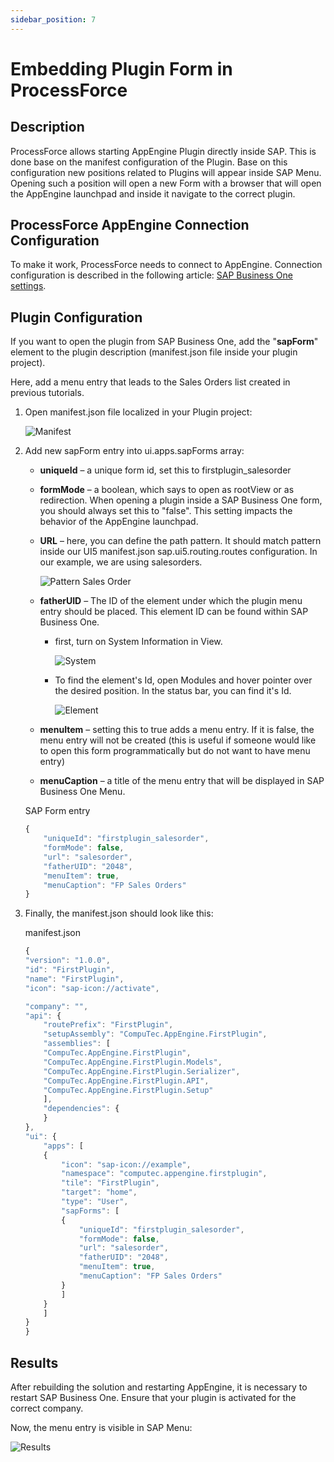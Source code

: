 ```yaml
---
sidebar_position: 7
---
```


# Embedding Plugin Form in ProcessForce

## Description

ProcessForce allows starting AppEngine Plugin directly inside SAP. This is done base on the manifest configuration of the Plugin. Base on this configuration new positions related to Plugins will appear inside SAP Menu. Opening such a position will open a new Form with a browser that will open the AppEngine launchpad and inside it navigate to the correct plugin.

## ProcessForce AppEngine Connection Configuration

To make it work, ProcessForce needs to connect to AppEngine. Connection configuration is described in the following article: [SAP Business One settings](../../administrators-guide/configuration-and-administration/overview.md#sap-business-one-settings).

## Plugin Configuration

If you want to open the plugin from SAP Business One, add the "**sapForm**" element to the plugin description (manifest.json file inside your plugin project).

Here, add a menu entry that leads to the Sales Orders list created in previous tutorials.

1. Open manifest.json file localized in your Plugin project:

    ![Manifest](./media/embedding-plugin-form-in-processforce/manifest-json.webp)
2. Add new sapForm entry into ui.apps.sapForms array:

    - **uniqueId** – a unique form id, set this to firstplugin_salesorder
    - **formMode** – a boolean, which says to open as rootView or as redirection. When opening a plugin inside a SAP Business One form, you should always set this to "false". This setting impacts the behavior of the AppEngine launchpad.
    - **URL** – here, you can define the path pattern. It should match pattern inside our UI5 manifest.json sap.ui5.routing.routes configuration. In our example, we are using salesorders.

        ![Pattern Sales Order](./media/embedding-plugin-form-in-processforce/patern-salesorder.webp)
    - **fatherUID** – The ID of the element under which the plugin menu entry should be placed. This element ID can be found within SAP Business One.

        - first, turn on System Information in View.

            ![System](./media/embedding-plugin-form-in-processforce/system-information.webp)
        - To find the element's Id, open Modules and hover pointer over the desired position. In the status bar, you can find it's Id.

            ![Element](./media/embedding-plugin-form-in-processforce/element-id.webp)
    - **menuItem** – setting this to true adds a menu entry. If it is false, the menu entry will not be created (this is useful if someone would like to open this form programmatically but do not want to have menu entry)
    - **menuCaption** – a title of the menu entry that will be displayed in SAP Business One Menu.

    SAP Form entry

    ```js
    {
        "uniqueId": "firstplugin_salesorder",
        "formMode": false,
        "url": "salesorder",
        "fatherUID": "2048",
        "menuItem": true,
        "menuCaption": "FP Sales Orders"
    }
    ```

3. Finally, the manifest.json should look like this:

    manifest.json

    ```js
    {
    "version": "1.0.0",
    "id": "FirstPlugin",
    "name": "FirstPlugin",
    "icon": "sap-icon://activate",

    "company": "",
    "api": {
        "routePrefix": "FirstPlugin",
        "setupAssembly": "CompuTec.AppEngine.FirstPlugin",
        "assemblies": [
        "CompuTec.AppEngine.FirstPlugin",
        "CompuTec.AppEngine.FirstPlugin.Models",
        "CompuTec.AppEngine.FirstPlugin.Serializer",
        "CompuTec.AppEngine.FirstPlugin.API",
        "CompuTec.AppEngine.FirstPlugin.Setup"
        ],
        "dependencies": {
        }
    },
    "ui": {
        "apps": [
        {
            "icon": "sap-icon://example",
            "namespace": "computec.appengine.firstplugin",
            "tile": "FirstPlugin",
            "target": "home",
            "type": "User",
            "sapForms": [
            {
                "uniqueId": "firstplugin_salesorder",
                "formMode": false,
                "url": "salesorder",
                "fatherUID": "2048",
                "menuItem": true,
                "menuCaption": "FP Sales Orders"
            }
            ]
        }
        ]
    }
    }
    ```

## Results

After rebuilding the solution and restarting AppEngine, it is necessary to restart SAP Business One. Ensure that your plugin is activated for the correct company.

Now, the menu entry is visible in SAP Menu:

![Results](./media/embedding-plugin-form-in-processforce/results.webp)

